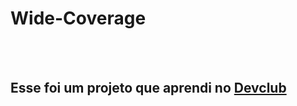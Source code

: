 <h1>Wide-Coverage</h1>
<br>
<br>
<h2>Esse foi um projeto que aprendi no <a href="https://rodolfomori.com/devclub">Devclub</a></h2>
